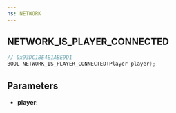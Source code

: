 ```yaml
---
ns: NETWORK
---
```

## NETWORK_IS_PLAYER_CONNECTED

```c
// 0x93DC1BE4E1ABE9D1
BOOL NETWORK_IS_PLAYER_CONNECTED(Player player);
```

## Parameters
* **player**:
